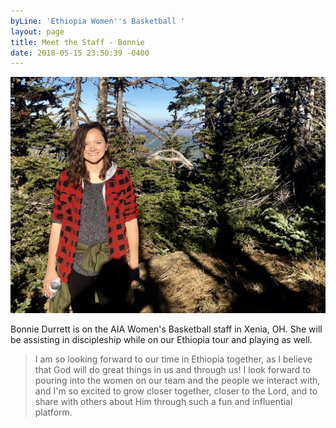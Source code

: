 ```yaml
---
byLine: 'Ethiopia Women''s Basketball '
layout: page
title: Meet the Staff - Bonnie
date: 2018-05-15 23:50:39 -0400
---
```

![](/uploads/2018/05/16/fullsizeoutput_c82.jpeg)

Bonnie Durrett is on the AIA Women's Basketball staff in Xenia, OH. She will be assisting in discipleship while on our Ethiopia tour and playing as well. 

> I am so looking forward to our time in Ethiopia together, as I believe that God will do great things in us and through us! I look forward to pouring into the women on our team and the people we interact with, and I'm so excited to grow closer together, closer to the Lord, and to share with others about Him through such a fun and influential platform. 